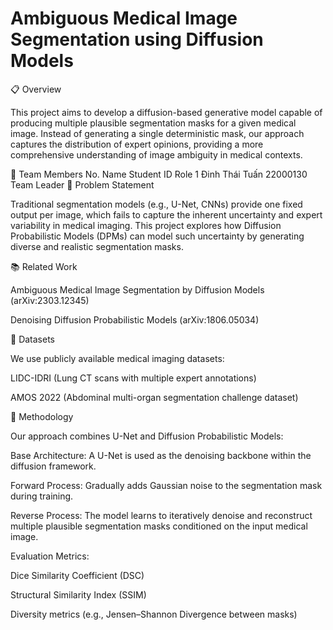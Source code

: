 # Ambiguous Medical Image Segmentation using Diffusion Models
📋 Overview

This project aims to develop a diffusion-based generative model capable of producing multiple plausible segmentation masks for a given medical image.
Instead of generating a single deterministic mask, our approach captures the distribution of expert opinions, providing a more comprehensive understanding of image ambiguity in medical contexts.

👥 Team Members
No.	Name	Student ID	Role
1	Đinh Thái Tuấn	22000130	Team Leader
🎯 Problem Statement

Traditional segmentation models (e.g., U-Net, CNNs) provide one fixed output per image, which fails to capture the inherent uncertainty and expert variability in medical imaging.
This project explores how Diffusion Probabilistic Models (DPMs) can model such uncertainty by generating diverse and realistic segmentation masks.

📚 Related Work

Ambiguous Medical Image Segmentation by Diffusion Models (arXiv:2303.12345)

Denoising Diffusion Probabilistic Models (arXiv:1806.05034)

💾 Datasets

We use publicly available medical imaging datasets:

LIDC-IDRI (Lung CT scans with multiple expert annotations)

AMOS 2022 (Abdominal multi-organ segmentation challenge dataset)

🧠 Methodology

Our approach combines U-Net and Diffusion Probabilistic Models:

Base Architecture:
A U-Net is used as the denoising backbone within the diffusion framework.

Forward Process:
Gradually adds Gaussian noise to the segmentation mask during training.

Reverse Process:
The model learns to iteratively denoise and reconstruct multiple plausible segmentation masks conditioned on the input medical image.

Evaluation Metrics:

Dice Similarity Coefficient (DSC)

Structural Similarity Index (SSIM)

Diversity metrics (e.g., Jensen–Shannon Divergence between masks)
